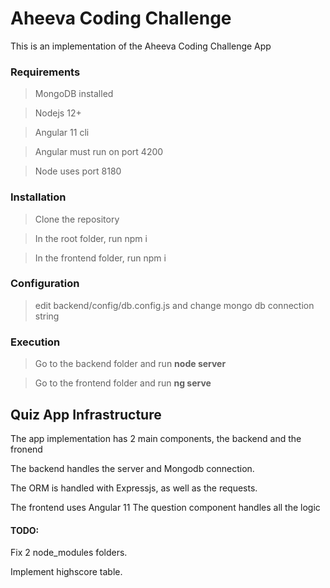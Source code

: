 # Aheeva Coding Challenge
This is an implementation of the Aheeva Coding Challenge App

### Requirements
>MongoDB installed

>Nodejs 12+

>Angular 11 cli

> Angular must run on port 4200

> Node uses port 8180

### Installation
> Clone the repository

> In the root folder, run npm i

> In the frontend folder, run npm i

### Configuration
> edit backend/config/db.config.js and change mongo db connection string

### Execution
> Go to the backend folder and run **node server**

> Go to the frontend folder and run **ng serve**

## Quiz App Infrastructure

The app implementation has 2 main components, the backend and the fronend

The backend handles the server and Mongodb connection.

The ORM is handled with Expressjs, as well as the requests.

The frontend uses Angular 11
The question component handles all the logic

#### TODO:
Fix 2 node_modules folders.

Implement highscore table.